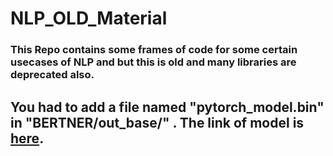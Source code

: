 # NLP_OLD_Material

### This Repo contains some frames of code for some certain usecases of NLP and but this is old and many libraries are deprecated also.

## You had to add a file named "pytorch_model.bin" in "BERTNER/out_base/" . The link of model is [here](https://drive.google.com/file/d/1HvPTyIxj1n4ZGxqHyiGT8T_QZZA4o21D/view?usp=sharing).